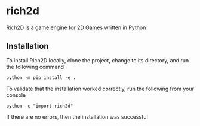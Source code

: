 # rich2d
Rich2D is a game engine for 2D Games written in Python

## Installation
To install Rich2D locally, clone the project, change to its directory,
and run the following command

`python -m pip install -e .`

To validate that the installation worked correctly,
run the following from your console

`python -c "import rich2d" `

If there are no errors, then the installation was successful